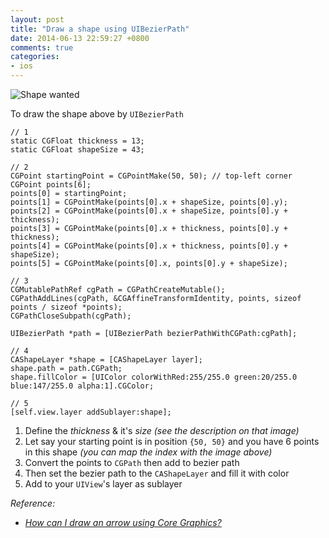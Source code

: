 ```yaml
---
layout: post
title: "Draw a shape using UIBezierPath"
date: 2014-06-13 22:59:27 +0800
comments: true
categories: 
- ios
---
```


![Shape wanted](http://jslim89.github.com/images/posts/2014-06-13-draw-a-shape-using-uibezierpath/shape.png)

To draw the shape above by `UIBezierPath`

```obj-c
// 1
static CGFloat thickness = 13;
static CGFloat shapeSize = 43;

// 2
CGPoint startingPoint = CGPointMake(50, 50); // top-left corner
CGPoint points[6];
points[0] = startingPoint;
points[1] = CGPointMake(points[0].x + shapeSize, points[0].y);
points[2] = CGPointMake(points[0].x + shapeSize, points[0].y + thickness);
points[3] = CGPointMake(points[0].x + thickness, points[0].y + thickness);
points[4] = CGPointMake(points[0].x + thickness, points[0].y + shapeSize);
points[5] = CGPointMake(points[0].x, points[0].y + shapeSize);

// 3
CGMutablePathRef cgPath = CGPathCreateMutable();
CGPathAddLines(cgPath, &CGAffineTransformIdentity, points, sizeof points / sizeof *points);
CGPathCloseSubpath(cgPath);

UIBezierPath *path = [UIBezierPath bezierPathWithCGPath:cgPath];

// 4
CAShapeLayer *shape = [CAShapeLayer layer];
shape.path = path.CGPath;
shape.fillColor = [UIColor colorWithRed:255/255.0 green:20/255.0 blue:147/255.0 alpha:1].CGColor;

// 5
[self.view.layer addSublayer:shape];
```

1. Define the _thickness_ & it's _size_ _(see the description on that image)_
2. Let say your starting point is in position `{50, 50}` and you have 6 points in this shape _(you can map the index with the image above)_
3. Convert the points to `CGPath` then add to bezier path
4. Then set the bezier path to the `CAShapeLayer` and fill it with color
5. Add to your `UIView`'s layer as sublayer

_Reference:_

* _[How can I draw an arrow using Core Graphics?](http://stackoverflow.com/questions/13528898/how-can-i-draw-an-arrow-using-core-graphics/13559449#13559449)_
